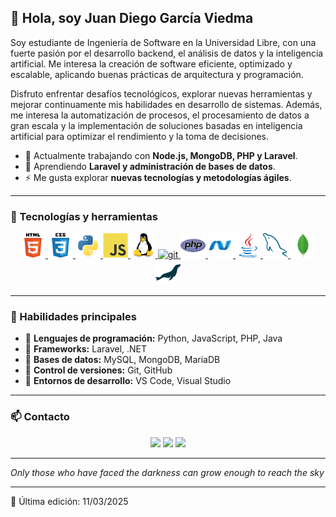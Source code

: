## 👋 Hola, soy Juan Diego García Viedma

Soy estudiante de Ingeniería de Software en la Universidad Libre, con una fuerte pasión por el desarrollo backend, el análisis de datos y la inteligencia artificial. Me interesa la creación de software eficiente, optimizado y escalable, aplicando buenas prácticas de arquitectura y programación.

Disfruto enfrentar desafíos tecnológicos, explorar nuevas herramientas y mejorar continuamente mis habilidades en desarrollo de sistemas. Además, me interesa la automatización de procesos, el procesamiento de datos a gran escala y la implementación de soluciones basadas en inteligencia artificial para optimizar el rendimiento y la toma de decisiones.

- 🔭 Actualmente trabajando con **Node.js, MongoDB, PHP y Laravel**.
- 📖 Aprendiendo **Laravel y administración de bases de datos**.
- ⚡ Me gusta explorar **nuevas tecnologías y metodologías ágiles**.

---

### 🚀 Tecnologías y herramientas

<p align="center"> 
  <a href="https://www.w3.org/html/" target="_blank"> 
    <img src="https://raw.githubusercontent.com/devicons/devicon/master/icons/html5/html5-original-wordmark.svg" alt="html5" width="40" height="40"/> 
  </a>
  <a href="https://www.w3schools.com/css/" target="_blank"> 
    <img src="https://raw.githubusercontent.com/devicons/devicon/master/icons/css3/css3-original-wordmark.svg" alt="css3" width="40" height="40"/> 
  </a> 
  <a href="https://www.python.org" target="_blank"> 
    <img src="https://raw.githubusercontent.com/devicons/devicon/master/icons/python/python-original.svg" alt="python" width="40" height="40"/> 
  </a>  
  <a href="https://developer.mozilla.org/en-US/docs/Web/JavaScript" target="_blank"> 
    <img src="https://raw.githubusercontent.com/devicons/devicon/master/icons/javascript/javascript-original.svg" alt="javascript" width="40" height="40"/> 
  </a> 
  <a href="https://www.linux.org/" target="_blank"> 
    <img src="https://raw.githubusercontent.com/devicons/devicon/master/icons/linux/linux-original.svg" alt="linux" width="40" height="40"/> 
  </a> 
  <a href="https://git-scm.com/" target="_blank"> 
    <img src="https://www.vectorlogo.zone/logos/git-scm/git-scm-icon.svg" alt="git" width="40" height="40"/> 
  </a>
  <a href="https://www.php.net/" target="_blank"> 
    <img src="https://raw.githubusercontent.com/devicons/devicon/master/icons/php/php-original.svg" alt="php" width="40" height="40"/> 
  </a>
  <a href="https://dotnet.microsoft.com/" target="_blank"> 
    <img src="https://raw.githubusercontent.com/devicons/devicon/master/icons/dot-net/dot-net-original.svg" alt=".NET" width="40" height="40"/> 
  </a>
  <a href="https://www.java.com/" target="_blank"> 
    <img src="https://raw.githubusercontent.com/devicons/devicon/master/icons/java/java-original.svg" alt="Java" width="40" height="40"/> 
  </a>
  <a href="https://www.mysql.com/" target="_blank"> 
    <img src="https://raw.githubusercontent.com/devicons/devicon/master/icons/mysql/mysql-original.svg" alt="MySQL" width="40" height="40"/> 
  </a>
  <a href="https://www.mongodb.com/" target="_blank"> 
    <img src="https://raw.githubusercontent.com/devicons/devicon/master/icons/mongodb/mongodb-original.svg" alt="MongoDB" width="40" height="40"/> 
  </a>
  <a href="https://mariadb.org/" target="_blank"> 
    <img src="https://raw.githubusercontent.com/devicons/devicon/master/icons/mariadb/mariadb-original.svg" alt="MariaDB" width="40" height="40"/> 
  </a>
</p>

---

### 📌 Habilidades principales

- 🔹 **Lenguajes de programación:** Python, JavaScript, PHP, Java
- 🔹 **Frameworks:** Laravel, .NET
- 🔹 **Bases de datos:** MySQL, MongoDB, MariaDB
- 🔹 **Control de versiones:** Git, GitHub
- 🔹 **Entornos de desarrollo:** VS Code, Visual Studio

---

### 📫 Contacto

<p align="center">
<a target="_blank" href="mailto:juanviedma9@gmail.com"><img src="https://img.shields.io/badge/-Gmail-D14836?style=for-the-badge&logo=Gmail&logoColor=white"></img></a>
<a target="_blank" href="https://www.linkedin.com/in/juan-diego-garcia-viedma/"><img src="https://img.shields.io/badge/-LinkedIn-0077B5?style=for-the-badge&logo=Linkedin&logoColor=white"></img></a>
<a target="_blank" href="https://wa.me/3197442254"><img src="https://img.shields.io/badge/-WhatsApp-25D366?style=for-the-badge&logo=whatsapp&logoColor=white"></img></a>
</p>

---

<i>Only those who have faced the darkness can grow enough to reach the sky</i>

---

📅 Última edición: 11/03/2025
